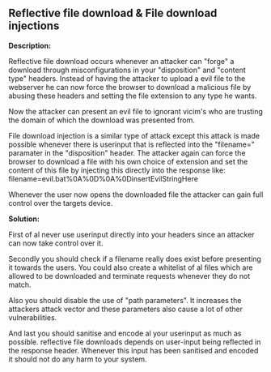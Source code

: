 Reflective file download & File download injections
-------

**Description:**

Reflective file download occurs whenever an attacker can "forge" a download through
misconfigurations in your "disposition" and "content type" headers. Instead of having
the attacker to upload a evil file to the webserver he can now force the browser to download
a malicious file by abusing these headers and setting the file extension to any type he wants.

Now the attacker can present an evil file to ignorant vicim's who are trusting the 
domain of which the download was presented from.

File download injection is a similar type of attack except this attack is made possible
whenever there is userinput that is reflected into the "filename=" paramater in the 
"disposition" header. The attacker again can force the browser to download a file with his
own choice of extension and set the content of this file by injecting this directly
into the response like: filename=evil.bat%0A%0D%0A%0DinsertEvilStringHere

Whenever the user now opens the downloaded file the attacker can gain full control over
the targets device.

**Solution:**

First of al never use userinput directly into your headers since an attacker can now
take control over it. 

Secondly you should check if a filename really does exist before 
presenting it towards the users. You could also create a whitelist of al files which
are allowed to be downloaded and terminate requests whenever they do not match.

Also you should disable the use of "path parameters". It increases the attackers attack 
vector and these parameters also cause a lot of other vulnerabilities.

And last you should sanitise and encode al your userinput as much as possible.
reflective file downloads depends on user-input being reflected in the response header.
Whenever this input has been sanitised and encoded it should not do any harm to your system.

 



   
